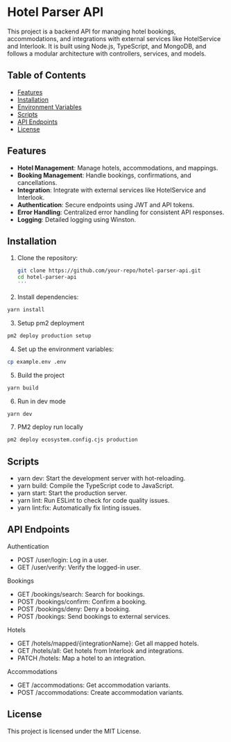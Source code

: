 # Hotel Parser API

This project is a backend API for managing hotel bookings, accommodations, and integrations with external services like HotelService and Interlook. It is built using Node.js, TypeScript, and MongoDB, and follows a modular architecture with controllers, services, and models.

## Table of Contents

- [Features](#features)
- [Installation](#installation)
- [Environment Variables](#environment-variables)
- [Scripts](#scripts)
- [API Endpoints](#api-endpoints)
- [License](#license)

## Features

- **Hotel Management**: Manage hotels, accommodations, and mappings.
- **Booking Management**: Handle bookings, confirmations, and cancellations.
- **Integration**: Integrate with external services like HotelService and Interlook.
- **Authentication**: Secure endpoints using JWT and API tokens.
- **Error Handling**: Centralized error handling for consistent API responses.
- **Logging**: Detailed logging using Winston.

## Installation

1. Clone the repository:
   ```bash
   git clone https://github.com/your-repo/hotel-parser-api.git
   cd hotel-parser-api
   '''
   ```
2. Install dependencies:

```bash
yarn install
```

3. Setup pm2 deployment

```bash
pm2 deploy production setup
```

4. Set up the environment variables:

```bash
cp example.env .env
```

5. Build the project

```bash
yarn build
```

6. Run in dev mode

```bash
yarn dev
```

7. PM2 deploy run locally

```bash
pm2 deploy ecosystem.config.cjs production
```

## Scripts

- yarn dev: Start the development server with hot-reloading.
- yarn build: Compile the TypeScript code to JavaScript.
- yarn start: Start the production server.
- yarn lint: Run ESLint to check for code quality issues.
- yarn lint:fix: Automatically fix linting issues.

## API Endpoints

Authentication

- POST /user/login: Log in a user.
- GET /user/verify: Verify the logged-in user.

Bookings

- GET /bookings/search: Search for bookings.
- POST /bookings/confirm: Confirm a booking.
- POST /bookings/deny: Deny a booking.
- POST /bookings: Send bookings to external services.

Hotels

- GET /hotels/mapped/{integrationName}: Get all mapped hotels.
- GET /hotels/all: Get hotels from Interlook and integrations.
- PATCH /hotels: Map a hotel to an integration.

Accommodations

- GET /accommodations: Get accommodation variants.
- POST /accommodations: Create accommodation variants.

## License

This project is licensed under the MIT License.
